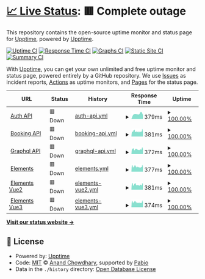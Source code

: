 # [📈 Live Status](https://demo.upptime.js.org): <!--live status--> **🟥 Complete outage**

This repository contains the open-source uptime monitor and status page for [Upptime](https://upptime.js.org), powered by [Upptime](https://github.com/upptime/upptime).

[![Uptime CI](https://github.com/Revolugo/status/workflows/Uptime%20CI/badge.svg)](https://github.com/Revolugo/status/actions?query=workflow%3A%22Uptime+CI%22)
[![Response Time CI](https://github.com/Revolugo/status/workflows/Response%20Time%20CI/badge.svg)](https://github.com/Revolugo/status/actions?query=workflow%3A%22Response+Time+CI%22)
[![Graphs CI](https://github.com/Revolugo/status/workflows/Graphs%20CI/badge.svg)](https://github.com/Revolugo/status/actions?query=workflow%3A%22Graphs+CI%22)
[![Static Site CI](https://github.com/Revolugo/status/workflows/Static%20Site%20CI/badge.svg)](https://github.com/Revolugo/status/actions?query=workflow%3A%22Static+Site+CI%22)
[![Summary CI](https://github.com/Revolugo/status/workflows/Summary%20CI/badge.svg)](https://github.com/Revolugo/status/actions?query=workflow%3A%22Summary+CI%22)

With [Upptime](https://upptime.js.org), you can get your own unlimited and free uptime monitor and status page, powered entirely by a GitHub repository. We use [Issues](https://github.com/upptime/upptime/issues) as incident reports, [Actions](https://github.com/Revolugo/status/actions) as uptime monitors, and [Pages](https://demo.upptime.js.org) for the status page.

<!--start: status pages-->
<!-- This summary is generated by Upptime (https://github.com/upptime/upptime) -->
<!-- Do not edit this manually, your changes will be overwritten -->
<!-- prettier-ignore -->
| URL | Status | History | Response Time | Uptime |
| --- | ------ | ------- | ------------- | ------ |
| <img alt="" src="https://icons.duckduckgo.com/ip3/auth-backend.staging.revolugo.com.ico" height="13"> [Auth API](https://auth-backend.staging.revolugo.com/healthcheck) | 🟥 Down | [auth-api.yml](https://github.com/Revolugo/status/commits/HEAD/history/auth-api.yml) | <details><summary><img alt="Response time graph" src="./graphs/auth-api/response-time-week.png" height="20"> 379ms</summary><br><a href="https://Revolugo.github.io/status/history/auth-api"><img alt="Response time 379" src="https://img.shields.io/endpoint?url=https%3A%2F%2Fraw.githubusercontent.com%2FRevolugo%2Fstatus%2FHEAD%2Fapi%2Fauth-api%2Fresponse-time.json"></a><br><a href="https://Revolugo.github.io/status/history/auth-api"><img alt="24-hour response time 0" src="https://img.shields.io/endpoint?url=https%3A%2F%2Fraw.githubusercontent.com%2FRevolugo%2Fstatus%2FHEAD%2Fapi%2Fauth-api%2Fresponse-time-day.json"></a><br><a href="https://Revolugo.github.io/status/history/auth-api"><img alt="7-day response time 379" src="https://img.shields.io/endpoint?url=https%3A%2F%2Fraw.githubusercontent.com%2FRevolugo%2Fstatus%2FHEAD%2Fapi%2Fauth-api%2Fresponse-time-week.json"></a><br><a href="https://Revolugo.github.io/status/history/auth-api"><img alt="30-day response time 379" src="https://img.shields.io/endpoint?url=https%3A%2F%2Fraw.githubusercontent.com%2FRevolugo%2Fstatus%2FHEAD%2Fapi%2Fauth-api%2Fresponse-time-month.json"></a><br><a href="https://Revolugo.github.io/status/history/auth-api"><img alt="1-year response time 379" src="https://img.shields.io/endpoint?url=https%3A%2F%2Fraw.githubusercontent.com%2FRevolugo%2Fstatus%2FHEAD%2Fapi%2Fauth-api%2Fresponse-time-year.json"></a></details> | <details><summary><a href="https://Revolugo.github.io/status/history/auth-api">100.00%</a></summary><a href="https://Revolugo.github.io/status/history/auth-api"><img alt="All-time uptime 100.00%" src="https://img.shields.io/endpoint?url=https%3A%2F%2Fraw.githubusercontent.com%2FRevolugo%2Fstatus%2FHEAD%2Fapi%2Fauth-api%2Fuptime.json"></a><br><a href="https://Revolugo.github.io/status/history/auth-api"><img alt="24-hour uptime 100.00%" src="https://img.shields.io/endpoint?url=https%3A%2F%2Fraw.githubusercontent.com%2FRevolugo%2Fstatus%2FHEAD%2Fapi%2Fauth-api%2Fuptime-day.json"></a><br><a href="https://Revolugo.github.io/status/history/auth-api"><img alt="7-day uptime 100.00%" src="https://img.shields.io/endpoint?url=https%3A%2F%2Fraw.githubusercontent.com%2FRevolugo%2Fstatus%2FHEAD%2Fapi%2Fauth-api%2Fuptime-week.json"></a><br><a href="https://Revolugo.github.io/status/history/auth-api"><img alt="30-day uptime 100.00%" src="https://img.shields.io/endpoint?url=https%3A%2F%2Fraw.githubusercontent.com%2FRevolugo%2Fstatus%2FHEAD%2Fapi%2Fauth-api%2Fuptime-month.json"></a><br><a href="https://Revolugo.github.io/status/history/auth-api"><img alt="1-year uptime 100.00%" src="https://img.shields.io/endpoint?url=https%3A%2F%2Fraw.githubusercontent.com%2FRevolugo%2Fstatus%2FHEAD%2Fapi%2Fauth-api%2Fuptime-year.json"></a></details>
| <img alt="" src="https://icons.duckduckgo.com/ip3/booking-api.staging.revolugo.com.ico" height="13"> [Booking API](https://booking-api.staging.revolugo.com/healthcheck) | 🟥 Down | [booking-api.yml](https://github.com/Revolugo/status/commits/HEAD/history/booking-api.yml) | <details><summary><img alt="Response time graph" src="./graphs/booking-api/response-time-week.png" height="20"> 381ms</summary><br><a href="https://Revolugo.github.io/status/history/booking-api"><img alt="Response time 381" src="https://img.shields.io/endpoint?url=https%3A%2F%2Fraw.githubusercontent.com%2FRevolugo%2Fstatus%2FHEAD%2Fapi%2Fbooking-api%2Fresponse-time.json"></a><br><a href="https://Revolugo.github.io/status/history/booking-api"><img alt="24-hour response time 0" src="https://img.shields.io/endpoint?url=https%3A%2F%2Fraw.githubusercontent.com%2FRevolugo%2Fstatus%2FHEAD%2Fapi%2Fbooking-api%2Fresponse-time-day.json"></a><br><a href="https://Revolugo.github.io/status/history/booking-api"><img alt="7-day response time 381" src="https://img.shields.io/endpoint?url=https%3A%2F%2Fraw.githubusercontent.com%2FRevolugo%2Fstatus%2FHEAD%2Fapi%2Fbooking-api%2Fresponse-time-week.json"></a><br><a href="https://Revolugo.github.io/status/history/booking-api"><img alt="30-day response time 381" src="https://img.shields.io/endpoint?url=https%3A%2F%2Fraw.githubusercontent.com%2FRevolugo%2Fstatus%2FHEAD%2Fapi%2Fbooking-api%2Fresponse-time-month.json"></a><br><a href="https://Revolugo.github.io/status/history/booking-api"><img alt="1-year response time 381" src="https://img.shields.io/endpoint?url=https%3A%2F%2Fraw.githubusercontent.com%2FRevolugo%2Fstatus%2FHEAD%2Fapi%2Fbooking-api%2Fresponse-time-year.json"></a></details> | <details><summary><a href="https://Revolugo.github.io/status/history/booking-api">100.00%</a></summary><a href="https://Revolugo.github.io/status/history/booking-api"><img alt="All-time uptime 100.00%" src="https://img.shields.io/endpoint?url=https%3A%2F%2Fraw.githubusercontent.com%2FRevolugo%2Fstatus%2FHEAD%2Fapi%2Fbooking-api%2Fuptime.json"></a><br><a href="https://Revolugo.github.io/status/history/booking-api"><img alt="24-hour uptime 100.00%" src="https://img.shields.io/endpoint?url=https%3A%2F%2Fraw.githubusercontent.com%2FRevolugo%2Fstatus%2FHEAD%2Fapi%2Fbooking-api%2Fuptime-day.json"></a><br><a href="https://Revolugo.github.io/status/history/booking-api"><img alt="7-day uptime 100.00%" src="https://img.shields.io/endpoint?url=https%3A%2F%2Fraw.githubusercontent.com%2FRevolugo%2Fstatus%2FHEAD%2Fapi%2Fbooking-api%2Fuptime-week.json"></a><br><a href="https://Revolugo.github.io/status/history/booking-api"><img alt="30-day uptime 100.00%" src="https://img.shields.io/endpoint?url=https%3A%2F%2Fraw.githubusercontent.com%2FRevolugo%2Fstatus%2FHEAD%2Fapi%2Fbooking-api%2Fuptime-month.json"></a><br><a href="https://Revolugo.github.io/status/history/booking-api"><img alt="1-year uptime 100.00%" src="https://img.shields.io/endpoint?url=https%3A%2F%2Fraw.githubusercontent.com%2FRevolugo%2Fstatus%2FHEAD%2Fapi%2Fbooking-api%2Fuptime-year.json"></a></details>
| <img alt="" src="https://icons.duckduckgo.com/ip3/graphql-api.staging.revolugo.com.ico" height="13"> [Graphql API](https://graphql-api.staging.revolugo.com/healthcheck) | 🟥 Down | [graphql-api.yml](https://github.com/Revolugo/status/commits/HEAD/history/graphql-api.yml) | <details><summary><img alt="Response time graph" src="./graphs/graphql-api/response-time-week.png" height="20"> 372ms</summary><br><a href="https://Revolugo.github.io/status/history/graphql-api"><img alt="Response time 372" src="https://img.shields.io/endpoint?url=https%3A%2F%2Fraw.githubusercontent.com%2FRevolugo%2Fstatus%2FHEAD%2Fapi%2Fgraphql-api%2Fresponse-time.json"></a><br><a href="https://Revolugo.github.io/status/history/graphql-api"><img alt="24-hour response time 0" src="https://img.shields.io/endpoint?url=https%3A%2F%2Fraw.githubusercontent.com%2FRevolugo%2Fstatus%2FHEAD%2Fapi%2Fgraphql-api%2Fresponse-time-day.json"></a><br><a href="https://Revolugo.github.io/status/history/graphql-api"><img alt="7-day response time 372" src="https://img.shields.io/endpoint?url=https%3A%2F%2Fraw.githubusercontent.com%2FRevolugo%2Fstatus%2FHEAD%2Fapi%2Fgraphql-api%2Fresponse-time-week.json"></a><br><a href="https://Revolugo.github.io/status/history/graphql-api"><img alt="30-day response time 372" src="https://img.shields.io/endpoint?url=https%3A%2F%2Fraw.githubusercontent.com%2FRevolugo%2Fstatus%2FHEAD%2Fapi%2Fgraphql-api%2Fresponse-time-month.json"></a><br><a href="https://Revolugo.github.io/status/history/graphql-api"><img alt="1-year response time 372" src="https://img.shields.io/endpoint?url=https%3A%2F%2Fraw.githubusercontent.com%2FRevolugo%2Fstatus%2FHEAD%2Fapi%2Fgraphql-api%2Fresponse-time-year.json"></a></details> | <details><summary><a href="https://Revolugo.github.io/status/history/graphql-api">100.00%</a></summary><a href="https://Revolugo.github.io/status/history/graphql-api"><img alt="All-time uptime 100.00%" src="https://img.shields.io/endpoint?url=https%3A%2F%2Fraw.githubusercontent.com%2FRevolugo%2Fstatus%2FHEAD%2Fapi%2Fgraphql-api%2Fuptime.json"></a><br><a href="https://Revolugo.github.io/status/history/graphql-api"><img alt="24-hour uptime 100.00%" src="https://img.shields.io/endpoint?url=https%3A%2F%2Fraw.githubusercontent.com%2FRevolugo%2Fstatus%2FHEAD%2Fapi%2Fgraphql-api%2Fuptime-day.json"></a><br><a href="https://Revolugo.github.io/status/history/graphql-api"><img alt="7-day uptime 100.00%" src="https://img.shields.io/endpoint?url=https%3A%2F%2Fraw.githubusercontent.com%2FRevolugo%2Fstatus%2FHEAD%2Fapi%2Fgraphql-api%2Fuptime-week.json"></a><br><a href="https://Revolugo.github.io/status/history/graphql-api"><img alt="30-day uptime 100.00%" src="https://img.shields.io/endpoint?url=https%3A%2F%2Fraw.githubusercontent.com%2FRevolugo%2Fstatus%2FHEAD%2Fapi%2Fgraphql-api%2Fuptime-month.json"></a><br><a href="https://Revolugo.github.io/status/history/graphql-api"><img alt="1-year uptime 100.00%" src="https://img.shields.io/endpoint?url=https%3A%2F%2Fraw.githubusercontent.com%2FRevolugo%2Fstatus%2FHEAD%2Fapi%2Fgraphql-api%2Fuptime-year.json"></a></details>
| <img alt="" src="https://icons.duckduckgo.com/ip3/elements.revolugo.com.ico" height="13"> [Elements](https://elements.revolugo.com) | 🟥 Down | [elements.yml](https://github.com/Revolugo/status/commits/HEAD/history/elements.yml) | <details><summary><img alt="Response time graph" src="./graphs/elements/response-time-week.png" height="20"> 377ms</summary><br><a href="https://Revolugo.github.io/status/history/elements"><img alt="Response time 378" src="https://img.shields.io/endpoint?url=https%3A%2F%2Fraw.githubusercontent.com%2FRevolugo%2Fstatus%2FHEAD%2Fapi%2Felements%2Fresponse-time.json"></a><br><a href="https://Revolugo.github.io/status/history/elements"><img alt="24-hour response time 0" src="https://img.shields.io/endpoint?url=https%3A%2F%2Fraw.githubusercontent.com%2FRevolugo%2Fstatus%2FHEAD%2Fapi%2Felements%2Fresponse-time-day.json"></a><br><a href="https://Revolugo.github.io/status/history/elements"><img alt="7-day response time 377" src="https://img.shields.io/endpoint?url=https%3A%2F%2Fraw.githubusercontent.com%2FRevolugo%2Fstatus%2FHEAD%2Fapi%2Felements%2Fresponse-time-week.json"></a><br><a href="https://Revolugo.github.io/status/history/elements"><img alt="30-day response time 378" src="https://img.shields.io/endpoint?url=https%3A%2F%2Fraw.githubusercontent.com%2FRevolugo%2Fstatus%2FHEAD%2Fapi%2Felements%2Fresponse-time-month.json"></a><br><a href="https://Revolugo.github.io/status/history/elements"><img alt="1-year response time 378" src="https://img.shields.io/endpoint?url=https%3A%2F%2Fraw.githubusercontent.com%2FRevolugo%2Fstatus%2FHEAD%2Fapi%2Felements%2Fresponse-time-year.json"></a></details> | <details><summary><a href="https://Revolugo.github.io/status/history/elements">100.00%</a></summary><a href="https://Revolugo.github.io/status/history/elements"><img alt="All-time uptime 100.00%" src="https://img.shields.io/endpoint?url=https%3A%2F%2Fraw.githubusercontent.com%2FRevolugo%2Fstatus%2FHEAD%2Fapi%2Felements%2Fuptime.json"></a><br><a href="https://Revolugo.github.io/status/history/elements"><img alt="24-hour uptime 100.00%" src="https://img.shields.io/endpoint?url=https%3A%2F%2Fraw.githubusercontent.com%2FRevolugo%2Fstatus%2FHEAD%2Fapi%2Felements%2Fuptime-day.json"></a><br><a href="https://Revolugo.github.io/status/history/elements"><img alt="7-day uptime 100.00%" src="https://img.shields.io/endpoint?url=https%3A%2F%2Fraw.githubusercontent.com%2FRevolugo%2Fstatus%2FHEAD%2Fapi%2Felements%2Fuptime-week.json"></a><br><a href="https://Revolugo.github.io/status/history/elements"><img alt="30-day uptime 100.00%" src="https://img.shields.io/endpoint?url=https%3A%2F%2Fraw.githubusercontent.com%2FRevolugo%2Fstatus%2FHEAD%2Fapi%2Felements%2Fuptime-month.json"></a><br><a href="https://Revolugo.github.io/status/history/elements"><img alt="1-year uptime 100.00%" src="https://img.shields.io/endpoint?url=https%3A%2F%2Fraw.githubusercontent.com%2FRevolugo%2Fstatus%2FHEAD%2Fapi%2Felements%2Fuptime-year.json"></a></details>
| <img alt="" src="https://icons.duckduckgo.com/ip3/elements-vue2.revolugo.com.ico" height="13"> [Elements Vue2](https://elements-vue2.revolugo.com) | 🟥 Down | [elements-vue2.yml](https://github.com/Revolugo/status/commits/HEAD/history/elements-vue2.yml) | <details><summary><img alt="Response time graph" src="./graphs/elements-vue2/response-time-week.png" height="20"> 381ms</summary><br><a href="https://Revolugo.github.io/status/history/elements-vue2"><img alt="Response time 381" src="https://img.shields.io/endpoint?url=https%3A%2F%2Fraw.githubusercontent.com%2FRevolugo%2Fstatus%2FHEAD%2Fapi%2Felements-vue2%2Fresponse-time.json"></a><br><a href="https://Revolugo.github.io/status/history/elements-vue2"><img alt="24-hour response time 0" src="https://img.shields.io/endpoint?url=https%3A%2F%2Fraw.githubusercontent.com%2FRevolugo%2Fstatus%2FHEAD%2Fapi%2Felements-vue2%2Fresponse-time-day.json"></a><br><a href="https://Revolugo.github.io/status/history/elements-vue2"><img alt="7-day response time 381" src="https://img.shields.io/endpoint?url=https%3A%2F%2Fraw.githubusercontent.com%2FRevolugo%2Fstatus%2FHEAD%2Fapi%2Felements-vue2%2Fresponse-time-week.json"></a><br><a href="https://Revolugo.github.io/status/history/elements-vue2"><img alt="30-day response time 381" src="https://img.shields.io/endpoint?url=https%3A%2F%2Fraw.githubusercontent.com%2FRevolugo%2Fstatus%2FHEAD%2Fapi%2Felements-vue2%2Fresponse-time-month.json"></a><br><a href="https://Revolugo.github.io/status/history/elements-vue2"><img alt="1-year response time 381" src="https://img.shields.io/endpoint?url=https%3A%2F%2Fraw.githubusercontent.com%2FRevolugo%2Fstatus%2FHEAD%2Fapi%2Felements-vue2%2Fresponse-time-year.json"></a></details> | <details><summary><a href="https://Revolugo.github.io/status/history/elements-vue2">100.00%</a></summary><a href="https://Revolugo.github.io/status/history/elements-vue2"><img alt="All-time uptime 100.00%" src="https://img.shields.io/endpoint?url=https%3A%2F%2Fraw.githubusercontent.com%2FRevolugo%2Fstatus%2FHEAD%2Fapi%2Felements-vue2%2Fuptime.json"></a><br><a href="https://Revolugo.github.io/status/history/elements-vue2"><img alt="24-hour uptime 100.00%" src="https://img.shields.io/endpoint?url=https%3A%2F%2Fraw.githubusercontent.com%2FRevolugo%2Fstatus%2FHEAD%2Fapi%2Felements-vue2%2Fuptime-day.json"></a><br><a href="https://Revolugo.github.io/status/history/elements-vue2"><img alt="7-day uptime 100.00%" src="https://img.shields.io/endpoint?url=https%3A%2F%2Fraw.githubusercontent.com%2FRevolugo%2Fstatus%2FHEAD%2Fapi%2Felements-vue2%2Fuptime-week.json"></a><br><a href="https://Revolugo.github.io/status/history/elements-vue2"><img alt="30-day uptime 100.00%" src="https://img.shields.io/endpoint?url=https%3A%2F%2Fraw.githubusercontent.com%2FRevolugo%2Fstatus%2FHEAD%2Fapi%2Felements-vue2%2Fuptime-month.json"></a><br><a href="https://Revolugo.github.io/status/history/elements-vue2"><img alt="1-year uptime 100.00%" src="https://img.shields.io/endpoint?url=https%3A%2F%2Fraw.githubusercontent.com%2FRevolugo%2Fstatus%2FHEAD%2Fapi%2Felements-vue2%2Fuptime-year.json"></a></details>
| <img alt="" src="https://icons.duckduckgo.com/ip3/elements-vue3.revolugo.com.ico" height="13"> [Elements Vue3](https://elements-vue3.revolugo.com) | 🟥 Down | [elements-vue3.yml](https://github.com/Revolugo/status/commits/HEAD/history/elements-vue3.yml) | <details><summary><img alt="Response time graph" src="./graphs/elements-vue3/response-time-week.png" height="20"> 374ms</summary><br><a href="https://Revolugo.github.io/status/history/elements-vue3"><img alt="Response time 374" src="https://img.shields.io/endpoint?url=https%3A%2F%2Fraw.githubusercontent.com%2FRevolugo%2Fstatus%2FHEAD%2Fapi%2Felements-vue3%2Fresponse-time.json"></a><br><a href="https://Revolugo.github.io/status/history/elements-vue3"><img alt="24-hour response time 0" src="https://img.shields.io/endpoint?url=https%3A%2F%2Fraw.githubusercontent.com%2FRevolugo%2Fstatus%2FHEAD%2Fapi%2Felements-vue3%2Fresponse-time-day.json"></a><br><a href="https://Revolugo.github.io/status/history/elements-vue3"><img alt="7-day response time 374" src="https://img.shields.io/endpoint?url=https%3A%2F%2Fraw.githubusercontent.com%2FRevolugo%2Fstatus%2FHEAD%2Fapi%2Felements-vue3%2Fresponse-time-week.json"></a><br><a href="https://Revolugo.github.io/status/history/elements-vue3"><img alt="30-day response time 374" src="https://img.shields.io/endpoint?url=https%3A%2F%2Fraw.githubusercontent.com%2FRevolugo%2Fstatus%2FHEAD%2Fapi%2Felements-vue3%2Fresponse-time-month.json"></a><br><a href="https://Revolugo.github.io/status/history/elements-vue3"><img alt="1-year response time 374" src="https://img.shields.io/endpoint?url=https%3A%2F%2Fraw.githubusercontent.com%2FRevolugo%2Fstatus%2FHEAD%2Fapi%2Felements-vue3%2Fresponse-time-year.json"></a></details> | <details><summary><a href="https://Revolugo.github.io/status/history/elements-vue3">100.00%</a></summary><a href="https://Revolugo.github.io/status/history/elements-vue3"><img alt="All-time uptime 100.00%" src="https://img.shields.io/endpoint?url=https%3A%2F%2Fraw.githubusercontent.com%2FRevolugo%2Fstatus%2FHEAD%2Fapi%2Felements-vue3%2Fuptime.json"></a><br><a href="https://Revolugo.github.io/status/history/elements-vue3"><img alt="24-hour uptime 100.00%" src="https://img.shields.io/endpoint?url=https%3A%2F%2Fraw.githubusercontent.com%2FRevolugo%2Fstatus%2FHEAD%2Fapi%2Felements-vue3%2Fuptime-day.json"></a><br><a href="https://Revolugo.github.io/status/history/elements-vue3"><img alt="7-day uptime 100.00%" src="https://img.shields.io/endpoint?url=https%3A%2F%2Fraw.githubusercontent.com%2FRevolugo%2Fstatus%2FHEAD%2Fapi%2Felements-vue3%2Fuptime-week.json"></a><br><a href="https://Revolugo.github.io/status/history/elements-vue3"><img alt="30-day uptime 100.00%" src="https://img.shields.io/endpoint?url=https%3A%2F%2Fraw.githubusercontent.com%2FRevolugo%2Fstatus%2FHEAD%2Fapi%2Felements-vue3%2Fuptime-month.json"></a><br><a href="https://Revolugo.github.io/status/history/elements-vue3"><img alt="1-year uptime 100.00%" src="https://img.shields.io/endpoint?url=https%3A%2F%2Fraw.githubusercontent.com%2FRevolugo%2Fstatus%2FHEAD%2Fapi%2Felements-vue3%2Fuptime-year.json"></a></details>

<!--end: status pages-->

[**Visit our status website →**](https://demo.upptime.js.org)

## 📄 License

- Powered by: [Upptime](https://github.com/upptime/upptime)
- Code: [MIT](./LICENSE) © [Anand Chowdhary](https://anandchowdhary.com), supported by [Pabio](https://pabio.com)
- Data in the `./history` directory: [Open Database License](https://opendatacommons.org/licenses/odbl/1-0/)
